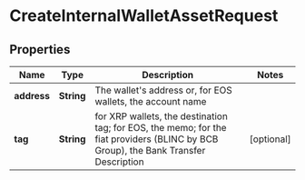 

# CreateInternalWalletAssetRequest


## Properties

| Name | Type | Description | Notes |
|------------ | ------------- | ------------- | -------------|
|**address** | **String** | The wallet&#39;s address or, for EOS wallets, the account name |  |
|**tag** | **String** | for XRP wallets, the destination tag; for EOS, the memo; for the fiat providers (BLINC by BCB Group), the Bank Transfer Description |  [optional] |



